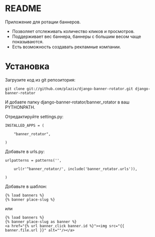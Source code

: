 README
======

Приложение для ротации баннеров.

* Позволяет отслеживать количество кликов и просмотров.
* Поддерживает вес баннера, баннеры с большим весом чаще показываются.
* Есть возможность создавать рекламные компании.


Установка
======

Загрузите код из git репозитория:
    
    git clone git://github.com/plazix/django-banner-rotator.git django-banner-rotator
    
И добавте папку django-banner-rotator/banner_rotator в ваш PYTHONPATH.

Отредактируйте settings.py:

    INSTALLED_APPS = (

        "banner_rotator",

    )

Добавьте в urls.py:

    urlpatterns = patterns('',

        url(r'^banner_rotator/', include('banner_rotator.urls')),

    )

Добавьте в шаблон:

    {% load banners %}
    {% banner place-slug %}

или

    {% load banners %}
    {% banner place-slug as banner %}
    <a href="{% url banner_click banner.id %}"><img src="{{ banner.file.url }}" alt=""/></a>

